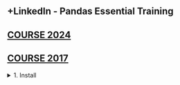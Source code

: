 ## +LinkedIn - Pandas Essential Training

## [COURSE 2024](https://www.linkedin.com/learning/pandas-essential-training-24082178/welcome-to-pandas?resume=false)

## [COURSE 2017](https://www.linkedin.com/learning/pandas-essential-training-2017/welcome)

<details>
<summary>1. Install </summary>

# Install Notebook

```py
pip install notebook
```

# Run Jupyter Notebook

```py
jupyter notebook
```

# #END</details>
